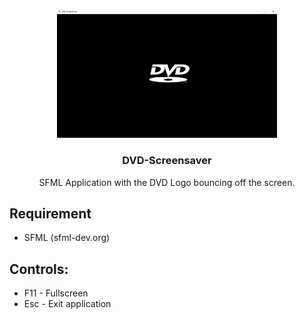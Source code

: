 <p align="center">
  <img src="img/screen1.png" alt="Logo" style="width: 70%">

  <h3 align="center">DVD-Screensaver</h3>

  <p align="center">SFML Application with the DVD Logo bouncing off the screen.</p>
</p>

## Requirement
- SFML (sfml-dev.org)

## Controls:
- F11 - Fullscreen
- Esc - Exit application
